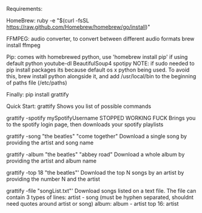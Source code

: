 Requirements:

HomeBrew: ruby -e "$(curl -fsSL https://raw.github.com/Homebrew/homebrew/go/install)"

FFMPEG: audio converter, to convert between different audio formats
	brew install ffmpeg

Pip: comes with homebrewed python, use 'homebrew install pip' if using default python
	youtube-dl
	BeautifulSoup4
	spotipy
	NOTE:  if sudo needed to pip install packages its because default os x python being used. To avoid this, brew install python alongside it, and add /usr/local/bin to the beginning of paths file (/etc/paths)

Finally:
	pip install grattify


Quick Start:
grattify 
	Shows you list of possible commands

grattify -spotify mySpotifyUsername
	STOPPED WORKING FUCK
	Brings you to the spotify login page, then downloads your spotify playlists

grattify -song "the beatles" "come together"
	Download a single song by providing the artist and song name

grattify -album "the beatles" "abbey road" 
	Download a whole album by providing the artist and album name

grattify -top 18 "the beatles"'
	Download the top N songs by an artist by providing the number N and the artist

grattify -file "songList.txt"'
	Download songs listed on a text file. The file can contain 3 types of lines:
		artist - song (must be hyphen separated, shouldnt need quotes around artist or song)
		album: album - artist
		top 16: artist